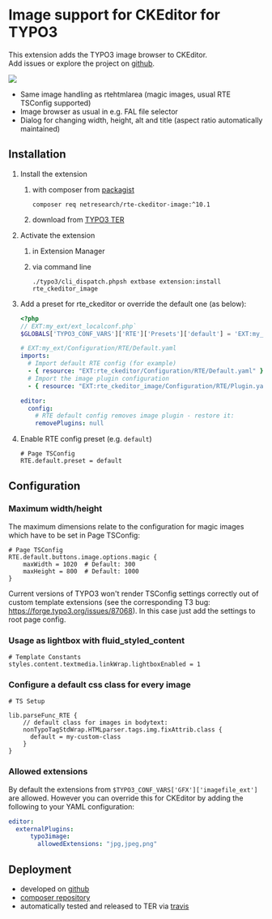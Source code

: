 # Image support for CKEditor for TYPO3

This extension adds the TYPO3 image browser to CKEditor.\
Add issues or explore the project on [github](https://github.com/netresearch/t3x-rte_ckeditor_image).

<kbd>![](Resources/Public/Images/demo.gif?raw=true)</kbd>

- Same image handling as rtehtmlarea (magic images, usual RTE TSConfig supported)
- Image browser as usual in e.g. FAL file selector
- Dialog for changing width, height, alt and title (aspect ratio automatically maintained)

## Installation

1. Install the extension

    1. with composer from [packagist](https://packagist.org/packages/netresearch/rte-ckeditor-image)
    
        ```shell
        composer req netresearch/rte-ckeditor-image:^10.1
        ```

    2. download from [TYPO3 TER](https://extensions.typo3.org/extension/rte_ckeditor_image/)

2. Activate the extension

    1. in Extension Manager

    2. via command line

        ```shell
        ./typo3/cli_dispatch.phpsh extbase extension:install rte_ckeditor_image
        ```

3. Add a preset for rte_ckeditor or override the default one (as below):

    ```php
    <?php
    // EXT:my_ext/ext_localconf.php`
    $GLOBALS['TYPO3_CONF_VARS']['RTE']['Presets']['default'] = 'EXT:my_ext/Configuration/RTE/Default.yaml';
    ```

    ```yaml
    # EXT:my_ext/Configuration/RTE/Default.yaml
    imports:
      # Import default RTE config (for example)
      - { resource: "EXT:rte_ckeditor/Configuration/RTE/Default.yaml" }
      # Import the image plugin configuration
      - { resource: "EXT:rte_ckeditor_image/Configuration/RTE/Plugin.yaml" }

    editor:
      config:
        # RTE default config removes image plugin - restore it:
        removePlugins: null
    ```

4. Enable RTE config preset (e.g. `default`)

    ```
    # Page TSConfig
    RTE.default.preset = default
    ```


## Configuration

### Maximum width/height

The maximum dimensions relate to the configuration for magic images which have to be set in Page TSConfig:

```
# Page TSConfig
RTE.default.buttons.image.options.magic {
    maxWidth = 1020  # Default: 300
    maxHeight = 800  # Default: 1000
}
```

Current versions of TYPO3 won't render TSConfig settings correctly out of custom template extensions (see the corresponding T3 bug: https://forge.typo3.org/issues/87068).
In this case just add the settings to root page config.


### Usage as lightbox with fluid_styled_content

```
# Template Constants
styles.content.textmedia.linkWrap.lightboxEnabled = 1
```

### Configure a default css class for every image

```
# TS Setup

lib.parseFunc_RTE {
    // default class for images in bodytext:
    nonTypoTagStdWrap.HTMLparser.tags.img.fixAttrib.class {
      default = my-custom-class
    }
}
```

### Allowed extensions

By default the extensions from `$TYPO3_CONF_VARS['GFX']['imagefile_ext']` are allowed. However you can override this for CKEditor by adding the following to your YAML configuration:

```yaml
editor:
  externalPlugins:
      typo3image:
        allowedExtensions: "jpg,jpeg,png"
```

## Deployment

- developed on [github](https://github.com/netresearch/t3x-rte_ckeditor_image)
- [composer repository](https://packagist.org/packages/netresearch/rte-ckeditor-image)
- automatically tested and released to TER via [travis](https://travis-ci.org/netresearch/t3x-rte_ckeditor_image)
